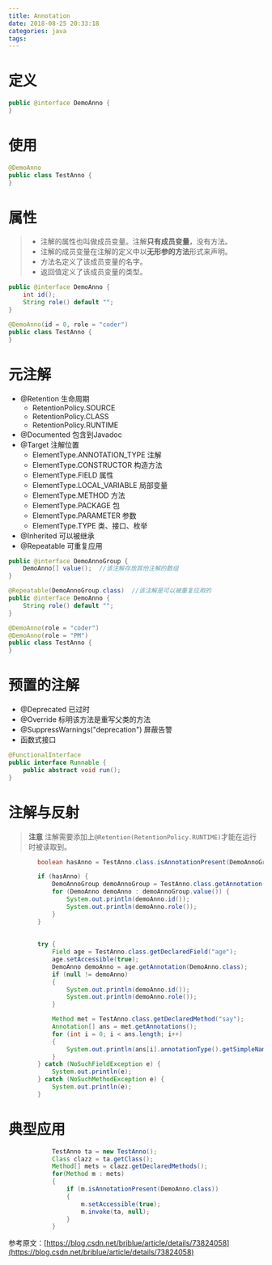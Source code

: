 ```yaml
---
title: Annotation
date: 2018-08-25 20:33:18
categories: java
tags:
---
```


# 定义

```java
public @interface DemoAnno {
}
```

# 使用

```java
@DemoAnno
public class TestAnno {
}
```

# 属性

> + 注解的属性也叫做成员变量。注解**只有成员变量**，没有方法。
> + 注解的成员变量在注解的定义中以**无形参的方法**形式来声明。
> + 方法名定义了该成员变量的名字。
> + 返回值定义了该成员变量的类型。

```java
public @interface DemoAnno {
    int id();
    String role() default "";
}

@DemoAnno(id = 0, role = "coder")
public class TestAnno {
}
```

# 元注解

* @Retention 生命周期
    * RetentionPolicy.SOURCE
    * RetentionPolicy.CLASS
    * RetentionPolicy.RUNTIME
* @Documented 包含到Javadoc
* @Target 注解位置
    * ElementType.ANNOTATION_TYPE 注解
    * ElementType.CONSTRUCTOR 构造方法
    * ElementType.FIELD 属性
    * ElementType.LOCAL_VARIABLE 局部变量
    * ElementType.METHOD 方法
    * ElementType.PACKAGE 包
    * ElementType.PARAMETER 参数
    * ElementType.TYPE 类、接口、枚举
* @Inherited 可以被继承
* @Repeatable 可重复应用

```java
public @interface DemoAnnoGroup {
    DemoAnno[] value();  //该注解存放其他注解的数组
}

@Repeatable(DemoAnnoGroup.class)  //该注解是可以被重复应用的
public @interface DemoAnno {
    String role() default "";
}

@DemoAnno(role = "coder")
@DemoAnno(role = "PM")
public class TestAnno {
}
```

# 预置的注解

* @Deprecated 已过时
* @Override 标明该方法是重写父类的方法
* @SuppressWarnings("deprecation") 屏蔽告警
* 函数式接口
```java
@FunctionalInterface
public interface Runnable {
    public abstract void run();
}
```

# 注解与反射

> **注意** 注解需要添加上`@Retention(RetentionPolicy.RUNTIME)`才能在运行时被读取到。

```java
        boolean hasAnno = TestAnno.class.isAnnotationPresent(DemoAnnoGroup.class);  //判断TestAnno类是否添加了DemoAnno注解

        if (hasAnno) {
            DemoAnnoGroup demoAnnoGroup = TestAnno.class.getAnnotation(DemoAnnoGroup.class);  //获取注解
            for (DemoAnno demoAnno : demoAnnoGroup.value()) {
                System.out.println(demoAnno.id());
                System.out.println(demoAnno.role());
            }
        }
        
        
        try {
            Field age = TestAnno.class.getDeclaredField("age");
            age.setAccessible(true);
            DemoAnno demoAnno = age.getAnnotation(DemoAnno.class);
            if (null != demoAnno)
            {
                System.out.println(demoAnno.id());
                System.out.println(demoAnno.role());
            }

            Method met = TestAnno.class.getDeclaredMethod("say");
            Annotation[] ans = met.getAnnotations();
            for (int i = 0; i < ans.length; i++)
            {
                System.out.println(ans[i].annotationType().getSimpleName());
            }
        } catch (NoSuchFieldException e) {
            System.out.println(e);
        } catch (NoSuchMethodException e) {
            System.out.println(e);
        }
```


# 典型应用

```java
            TestAnno ta = new TestAnno();
            Class clazz = ta.getClass();
            Method[] mets = clazz.getDeclaredMethods();
            for(Method m : mets)
            {
                if (m.isAnnotationPresent(DemoAnno.class))
                {
                    m.setAccessible(true);
                    m.invoke(ta, null);
                }
            }
```


参考原文：[https://blog.csdn.net/briblue/article/details/73824058](https://blog.csdn.net/briblue/article/details/73824058)